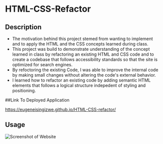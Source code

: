 # HTML-CSS-Refactor 

## Description


- The motivation behind this project stemed from wanting to implement and to apply the HTML and the CSS concepts learned during class. 
- This project was build to demonstrate understanding of the concept learned in class by refactoring an existing HTML and CSS code and to create a codebase that follows accessibility standards so that the site is optimized for search engines. 
- By refoctoring the existing Code, I was able to improve the internal code by making small changes without altering the code's external behavior. 
- I learned how to refactor an existing code by adding semantic HTML elements that follows a logical structure indepedent of styling and positioning. 

##Link To Deployed Application 

https://eugeneisingizwe.github.io/HTML-CSS-refactor/

## Usage

![Screenshot of Website](Assets/images/html-css-refactor.png)



